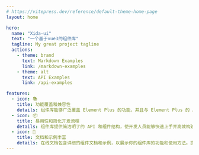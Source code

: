```yaml
---
# https://vitepress.dev/reference/default-theme-home-page
layout: home

hero:
  name: "Xida-ui"
  text: "一个基于vue3的组件库"
  tagline: My great project tagline
  actions:
    - theme: brand
      text: Markdown Examples
      link: /markdown-examples
    - theme: alt
      text: API Examples
      link: /api-examples

features:
  - icon: 📚
    title: 功能覆盖和兼容性
    details: 组件库能够广泛覆盖 Element Plus 的功能，并且与 Element Plus 的 API 兼容。可以作为 Element Plus 的替代品，提供相同的功能和使用体验，方便用户迁移和使用。
  - icon: 📦
    title: 易用性和简化开发流程
    details: 组件库提供简洁明了的 API 和组件结构，使开发人员能够快速上手并高效构建界面，减少开发时间和工作量。部分组件兼容多种开发范式。
  - icon: 🌹
    title: 文档和示例丰富
    details: 在线文档包含详细的组件文档和示例，以展示你的组件库的功能和使用方法。提供清晰的示例代码、演示和解释，帮助用户理解每个组件的用途、属性和事件，并能够快速集成到他们的项目中。
---
```



